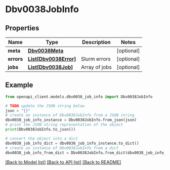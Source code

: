 # Dbv0038JobInfo


## Properties

Name | Type | Description | Notes
------------ | ------------- | ------------- | -------------
**meta** | [**Dbv0038Meta**](Dbv0038Meta.md) |  | [optional] 
**errors** | [**List[Dbv0038Error]**](Dbv0038Error.md) | Slurm errors | [optional] 
**jobs** | [**List[Dbv0038Job]**](Dbv0038Job.md) | Array of jobs | [optional] 

## Example

```python
from openapi_client.models.dbv0038_job_info import Dbv0038JobInfo

# TODO update the JSON string below
json = "{}"
# create an instance of Dbv0038JobInfo from a JSON string
dbv0038_job_info_instance = Dbv0038JobInfo.from_json(json)
# print the JSON string representation of the object
print(Dbv0038JobInfo.to_json())

# convert the object into a dict
dbv0038_job_info_dict = dbv0038_job_info_instance.to_dict()
# create an instance of Dbv0038JobInfo from a dict
dbv0038_job_info_from_dict = Dbv0038JobInfo.from_dict(dbv0038_job_info_dict)
```
[[Back to Model list]](../README.md#documentation-for-models) [[Back to API list]](../README.md#documentation-for-api-endpoints) [[Back to README]](../README.md)


